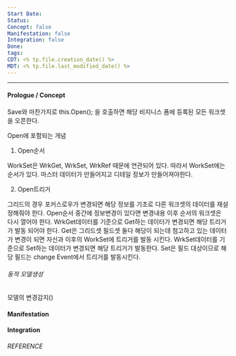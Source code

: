 ```yaml
---
Start Date: 
Status: 
Concept: false
Manifestation: false
Integration: false
Done: 
tags: 
CDT: <% tp.file.creation_date() %>
MDT: <% tp.file.last_modified_date() %>
---
```

---
#### Prologue / Concept

Save와 마찬가지로 this.Open(); 을 호출하면 해당 비지니스 폼에 등록된 모든 워크셋을 오픈한다.

Open에 포함되는 개념

1. Open순서

WorkSet은 WrkGet, WrkSet, WrkRef 때문에 연관되어 있다. 
따라서 WorkSet에는 순서가 있다. 마스터 데이터가 만들어지고 디테일 정보가 만들어져야한다. 

2. Open트리거

그리드의 경우 포커스로우가 변경되면 해당 정보를 기초로 다른 워크셋의 데이터를 재설정해줘야 한다. 
Open순서 중간에 정보변경이 있다면 변경내용 이후 순서의 워크셋은 다시 열어야 한다. 
WrkGet데이터를 기준으로 Get하는 데이터가 변경되면 해당 트리거가 발동 되어야 한다. Get은 그리드셋 필드셋 둘다 해당이 되는데 첨고하고 있는 데이터가 변경이 되면 자신과 이후의 WorkSet에 트리거를 발동 시킨다. 
WrkSet데이터를 기준으로 Set하는 데이터가 변경되면 해당 트리거가 발동한다. Set은 필드 대상이므로 해당 필드는 change Event에서 트리거를 발동시킨다. 


###### 동적 모델생성
모델의 변경감지()

#### Manifestation

#### Integration

###### REFERENCE

